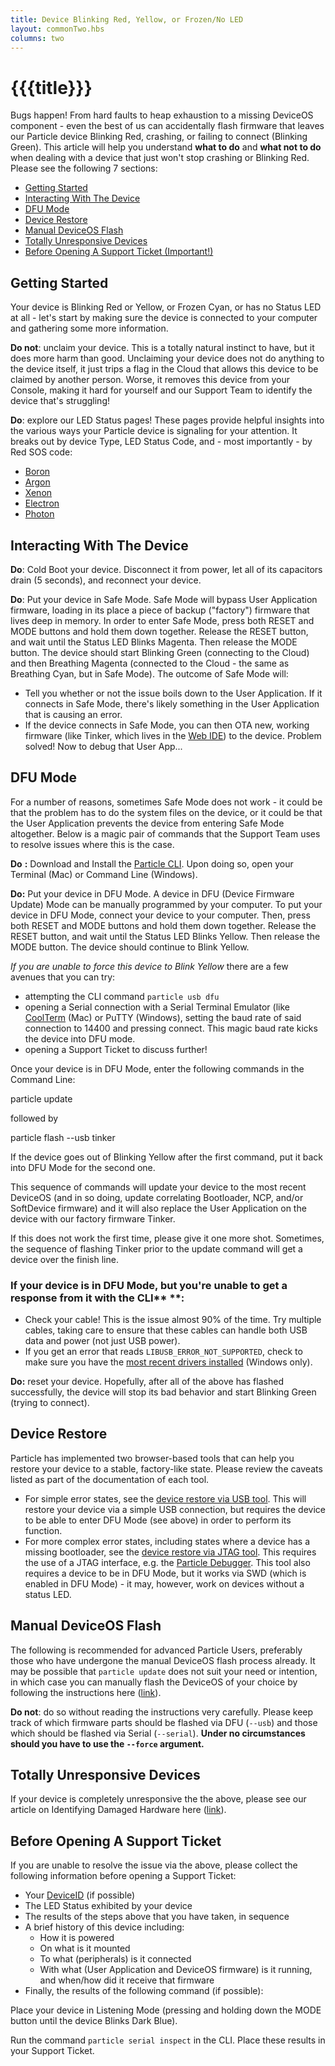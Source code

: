 ```yaml
---
title: Device Blinking Red, Yellow, or Frozen/No LED
layout: commonTwo.hbs
columns: two
---
```


# {{{title}}}
Bugs happen! From hard faults to heap exhaustion to a missing DeviceOS component - even the best of us can accidentally flash firmware that leaves our Particle device Blinking Red, crashing, or failing to connect (Blinking Green). This article will help you understand **what to do** and **what not to do** when dealing with a device that just won't stop crashing or Blinking Red. Please see the following 7 sections:

* [Getting Started](https://support.particle.io/hc/en-us/articles/360046136473#getting-started)
* [Interacting With The Device](https://support.particle.io/hc/en-us/articles/360046136473#interacting-with-the-device)
* [DFU Mode](https://support.particle.io/hc/en-us/articles/360046136473#dfu-mode)
* [Device Restore](https://support.particle.io/hc/en-us/articles/360046136473#device-restore)
* [Manual DeviceOS Flash](https://support.particle.io/hc/en-us/articles/360046136473#manual-deviceos-flash)
* [Totally Unresponsive Devices](https://support.particle.io/hc/en-us/articles/360046136473#totally-unresponsive-devices)
* [Before Opening A Support Ticket (Important!)](https://support.particle.io/hc/en-us/articles/360046136473#before-opening-a-support-ticket)

## Getting Started

Your device is Blinking Red or Yellow, or Frozen Cyan, or has no Status LED at all - let's start by making sure the device is connected to your computer and gathering some more information.

**Do not**: unclaim your device. This is a totally natural instinct to have, but it does more harm than good. Unclaiming your device does not do anything to the device itself, it just trips a flag in the Cloud that allows this device to be claimed by another person. Worse, it removes this device from your Console, making it hard for yourself and our Support Team to identify the device that's struggling!

**Do**: explore our LED Status pages! These pages provide helpful insights into the various ways your Particle device is signaling for your attention. It breaks out by device Type, LED Status Code, and - most importantly - by Red SOS code:

* [Boron](/tutorials/device-os/led/boron/)
* [Argon](/tutorials/device-os/led/argon/)
* [Xenon](/tutorials/device-os/led/xenon/)
* [Electron](/tutorials/device-os/led/electron/)
* [Photon](/tutorials/device-os/led/photon/)

## Interacting With The Device

**Do**: Cold Boot your device. Disconnect it from power, let all of its capacitors drain (5 seconds), and reconnect your device.

**Do**: Put your device in Safe Mode. Safe Mode will bypass User Application firmware, loading in its place a piece of backup ("factory") firmware that lives deep in memory. In order to enter Safe Mode, press both RESET and MODE buttons and hold them down together. Release the RESET button, and wait until the Status LED Blinks Magenta. Then release the MODE button. The device should start Blinking Green (connecting to the Cloud) and then Breathing Magenta (connected to the Cloud - the same as Breathing Cyan, but in Safe Mode). The outcome of Safe Mode will:

* Tell you whether or not the issue boils down to the User Application. If it connects in Safe Mode, there's likely something in the User Application that is causing an error.
* If the device connects in Safe Mode, you can then OTA new, working firmware (like Tinker, which lives in the [Web IDE](https://build.particle.io/build/new)) to the device. Problem solved! Now to debug that User App...

## DFU Mode

For a number of reasons, sometimes Safe Mode does not work - it could be that the problem has to do the system files on the device, or it could be that the User Application prevents the device from entering Safe Mode altogether. Below is a magic pair of commands that the Support Team uses to resolve issues where this is the case.

**Do** **:** Download and Install the [Particle CLI](/tutorials/developer-tools/cli/). Upon doing so, open your Terminal (Mac) or Command Line (Windows).

**Do:** Put your device in DFU Mode. A device in DFU (Device Firmware Update) Mode can be manually programmed by your computer. To put your device in DFU Mode, connect your device to your computer. Then, press both RESET and MODE buttons and hold them down together. Release the RESET button, and wait until the Status LED Blinks Yellow. Then release the MODE button. The device should continue to Blink Yellow.

_If you are unable to force this device to Blink Yellow_ there are a few avenues that you can try:

* attempting the CLI command `particle usb dfu`
* opening a Serial connection with a Serial Terminal Emulator (like [CoolTerm](https://freeware.the-meiers.org/) (Mac) or PuTTY (Windows), setting the baud rate of said connection to 14400 and pressing connect. This magic baud rate kicks the device into DFU mode.
* opening a Support Ticket to discuss further!

 Once your device is in DFU Mode, enter the following commands in the Command Line:

particle update

followed by

particle flash --usb tinker 

If the device goes out of Blinking Yellow after the first command, put it back into DFU Mode for the second one.

This sequence of commands will update your device to the most recent DeviceOS (and in so doing, update correlating Bootloader, NCP, and/or SoftDevice firmware) and it will also replace the User Application on the device with our factory firmware Tinker. 

If this does not work the first time, please give it one more shot. Sometimes, the sequence of flashing Tinker prior to the update command will get a device over the finish line. 

### If your device is in DFU Mode, but you're unable to get a response from it with the CLI** **:

* Check your cable! This is the issue almost 90% of the time. Try multiple cables, taking care to ensure that these cables can handle both USB data and power (not just USB power).
* If you get an error that reads `LIBUSB_ERROR_NOT_SUPPORTED`, check to make sure you have the [most recent drivers installed](http://binaries.particle.io/cli/installer/windows/ParticleDriversSetup.exe) (Windows only).

**Do:** reset your device. Hopefully, after all of the above has flashed successfully, the device will stop its bad behavior and start Blinking Green (trying to connect).

## Device Restore

Particle has implemented two browser-based tools that can help you restore your device to a stable, factory-like state. Please review the caveats listed as part of the documentation of each tool.

* For simple error states, see the [device restore via USB tool](/device-restore-usb/). This will restore your device via a simple USB connection, but requires the device to be able to enter DFU Mode (see above) in order to perform its function.
* For more complex error states, including states where a device has a missing bootloader, see the [device restore via JTAG tool](/device-restore-jtag/). This requires the use of a JTAG interface, e.g. the [Particle Debugger](/datasheets/accessories/debugger/). This tool also requires a device to be in DFU Mode, but it works via SWD (which is enabled in DFU Mode) - it may, however, work on devices without a status LED.

## Manual DeviceOS Flash

The following is recommended for advanced Particle Users, preferably those who have undergone the manual DeviceOS flash process already. It may be possible that `particle update` does not suit your need or intention, in which case you can manually flash the DeviceOS of your choice by following the instructions here ([link](https://github.com/particle-iot/device-os/releases)). 

**Do not**: do so without reading the instructions very carefully. Please keep track of which firmware parts should be flashed via DFU (`--usb`) and those which should be flashed via Serial (`--serial`). **Under no circumstances should you have to use the `--force` argument.** 

## Totally Unresponsive Devices

If your device is completely unresponsive the the above, please see our article on Identifying Damaged Hardware here ([link](https://support.particle.io/hc/en-us/articles/1260801176309-Identifying-Damaged-Hardware)).

## Before Opening A Support Ticket

If you are unable to resolve the issue via the above, please collect the following information before opening a Support Ticket:

* Your [DeviceID](/support/particle-devices-faq/finding-device-id/) (if possible)
* The LED Status exhibited by your device
* The results of the steps above that you have taken, in sequence
* A brief history of this device including:  
   * How it is powered  
   * On what is it mounted  
   * To what (peripherals) is it connected  
   * With what (User Application and DeviceOS firmware) is it running, and when/how did it receive that firmware
* Finally, the results of the following command (if possible):

Place your device in Listening Mode (pressing and holding down the MODE button until the device Blinks Dark Blue).

Run the command `particle serial inspect` in the CLI. Place these results in your Support Ticket.
